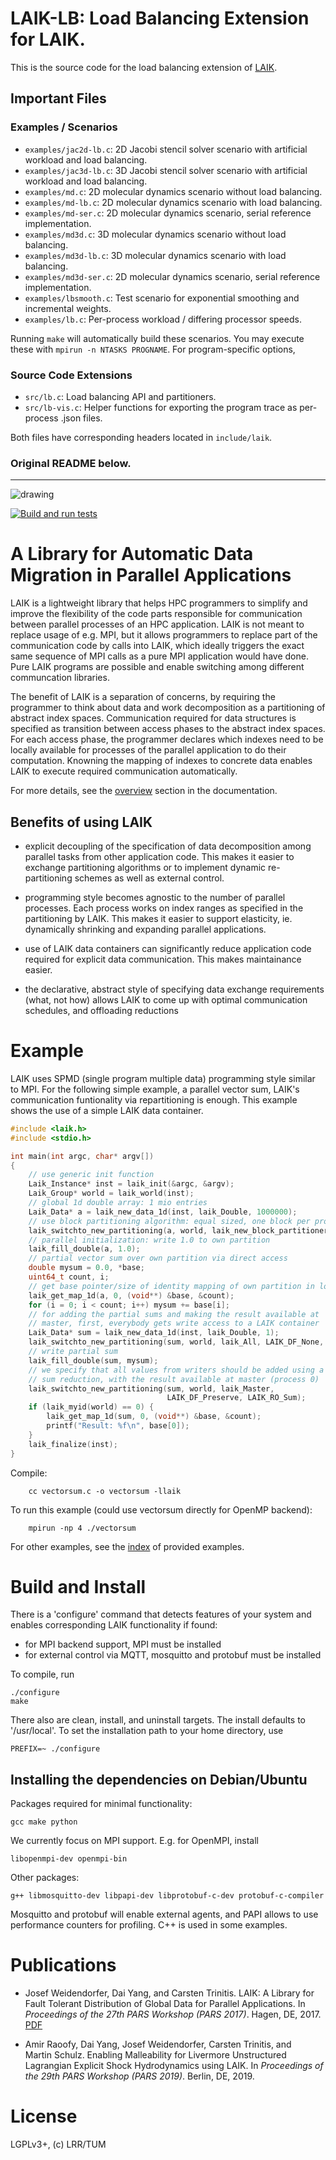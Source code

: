<!-- WARNING: CHANGES TO README.md WILL BE OVERWRITTEN  -->
<!--          README.md IS AUTOGENERATED FROM README.in -->

# LAIK-LB: Load Balancing Extension for LAIK.

This is the source code for the load balancing extension of [LAIK](https://github.com/envelope-project/laik).

## Important Files

### Examples / Scenarios
- `examples/jac2d-lb.c`: 2D Jacobi stencil solver scenario with artificial workload and load balancing.
- `examples/jac3d-lb.c`: 3D Jacobi stencil solver scenario with artificial workload and load balancing.
- `examples/md.c`: 2D molecular dynamics scenario without load balancing.
- `examples/md-lb.c`: 2D molecular dynamics scenario with load balancing.
- `examples/md-ser.c`: 2D molecular dynamics scenario, serial reference implementation.
- `examples/md3d.c`: 3D molecular dynamics scenario without load balancing.
- `examples/md3d-lb.c`: 3D molecular dynamics scenario with load balancing.
- `examples/md3d-ser.c`: 2D molecular dynamics scenario, serial reference implementation.
- `examples/lbsmooth.c`: Test scenario for exponential smoothing and incremental weights.
- `examples/lb.c`: Per-process workload / differing processor speeds.

Running `make` will automatically build these scenarios. You may execute these with `mpirun -n NTASKS PROGNAME`. For program-specific options, 

### Source Code Extensions
- `src/lb.c`: Load balancing API and partitioners.
- `src/lb-vis.c`: Helper functions for exporting the program trace as per-process .json files.

Both files have corresponding headers located in `include/laik`.

### Original README below.

---

![drawing](doc/logo/laiklogo.png)

[![Build and run tests](https://github.com/envelope-project/laik/workflows/Build%20and%20run%20tests/badge.svg)](https://github.com/envelope-project/laik/actions/workflows/test.yml)

# A Library for Automatic Data Migration in Parallel Applications

LAIK is a lightweight library that helps HPC programmers to simplify and improve the flexibility of the code parts responsible for communication between parallel processes of an HPC application. LAIK is not meant to replace usage of e.g. MPI, but it allows programmers to replace part of the communication code by calls into LAIK, which ideally triggers the exact same sequence of MPI calls as a pure MPI application would have done. Pure LAIK programs are possible and enable switching among different communcation libraries.

The benefit of LAIK is a separation of concerns, by requiring the programmer to think about data and work decomposition as a partitioning of abstract index spaces. Communication required for data structures is specified as transition between access phases to the abstract index spaces. For each access phase, the programmer declares which indexes need to be locally available for  processes of the parallel application to do their computation. Knowning the mapping of indexes to concrete data enables LAIK to execute required communication automatically.

For more details, see the [overview](doc/Overview.md) section in the documentation.


## Benefits of using LAIK

* explicit decoupling of the specification of data decomposition
  among parallel tasks from other application code.
  This makes it easier to exchange partitioning algorithms or to
  implement dynamic re-partitioning schemes as well as external control.

* programming style becomes agnostic to the number of parallel processes.
  Each process works on index ranges as specified in the partitioning
  by LAIK. This makes it easier to support elasticity, ie. dynamically
  shrinking and expanding parallel applications.

* use of LAIK data containers can significantly reduce application code
  required for explicit data communication. This makes maintainance easier.
  
* the declarative, abstract style of specifying data exchange requirements
  (what, not how) allows LAIK to come up with optimal communication schedules,
  and offloading reductions

  
# Example

LAIK uses SPMD (single program multiple data) programming style similar to MPI.
For the following simple example, a parallel vector sum, LAIK's communication
funtionality via repartitioning is enough. This example shows the use of a
simple LAIK data container.

```C
#include <laik.h>
#include <stdio.h>

int main(int argc, char* argv[])
{
    // use generic init function
    Laik_Instance* inst = laik_init(&argc, &argv);
    Laik_Group* world = laik_world(inst);
    // global 1d double array: 1 mio entries
    Laik_Data* a = laik_new_data_1d(inst, laik_Double, 1000000);
    // use block partitioning algorithm: equal sized, one block per process
    laik_switchto_new_partitioning(a, world, laik_new_block_partitioner1(), 0, 0);
    // parallel initialization: write 1.0 to own partition
    laik_fill_double(a, 1.0);
    // partial vector sum over own partition via direct access
    double mysum = 0.0, *base;
    uint64_t count, i;
    // get base pointer/size of identity mapping of own partition in local memory
    laik_get_map_1d(a, 0, (void**) &base, &count);
    for (i = 0; i < count; i++) mysum += base[i];
    // for adding the partial sums and making the result available at
    // master, first, everybody gets write access to a LAIK container
    Laik_Data* sum = laik_new_data_1d(inst, laik_Double, 1);
    laik_switchto_new_partitioning(sum, world, laik_All, LAIK_DF_None, 0);
    // write partial sum
    laik_fill_double(sum, mysum);
    // we specify that all values from writers should be added using a
    // sum reduction, with the result available at master (process 0)
    laik_switchto_new_partitioning(sum, world, laik_Master,
                                   LAIK_DF_Preserve, LAIK_RO_Sum);
    if (laik_myid(world) == 0) {
        laik_get_map_1d(sum, 0, (void**) &base, &count);
        printf("Result: %f\n", base[0]);
    }
    laik_finalize(inst);
}
```
Compile:
```
    cc vectorsum.c -o vectorsum -llaik
```
To run this example (could use vectorsum directly for OpenMP backend):
```
    mpirun -np 4 ./vectorsum
```

For other examples, see the [index](examples/README.md) of provided examples.


# Build and Install

There is a 'configure' command that detects features of your system and enables corresponding LAIK functionality if found:
* for MPI backend support, MPI must be installed
* for external control via MQTT, mosquitto and protobuf must be installed

To compile, run

    ./configure
    make

There also are clean, install, and uninstall targets. The install defaults
to '/usr/local'. To set the installation path to your home directory, use

    PREFIX=~ ./configure

## Installing the dependencies on Debian/Ubuntu

Packages required for minimal functionality:

    gcc make python

We currently focus on MPI support. E.g. for OpenMPI, install

    libopenmpi-dev openmpi-bin

Other packages:

    g++ libmosquitto-dev libpapi-dev libprotobuf-c-dev protobuf-c-compiler

Mosquitto and protobuf will enable external agents, and PAPI allows
to use performance counters for profiling. C++ is used in some examples.


# Publications

* Josef&nbsp;Weidendorfer, Dai&nbsp;Yang, and Carsten&nbsp;Trinitis. LAIK: A Library for Fault Tolerant Distribution of Global Data for Parallel Applications. In <I>Proceedings of the 27th PARS Workshop (PARS 2017)</I>. Hagen, DE, 2017. [PDF](https://mediatum.ub.tum.de/1375185)

* Amir&nbsp;Raoofy, Dai&nbsp;Yang, Josef&nbsp;Weidendorfer, Carsten&nbsp;Trinitis, and Martin&nbsp;Schulz. Enabling Malleability for Livermore Unstructured Lagrangian Explicit Shock Hydrodynamics using LAIK. In <I>Proceedings of the 29th PARS Workshop (PARS 2019)</I>. Berlin, DE, 2019.

# License

LGPLv3+, (c) LRR/TUM
